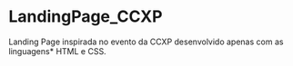 # LandingPage_CCXP
Landing Page inspirada no evento da CCXP desenvolvido apenas com as linguagens* HTML e CSS.
